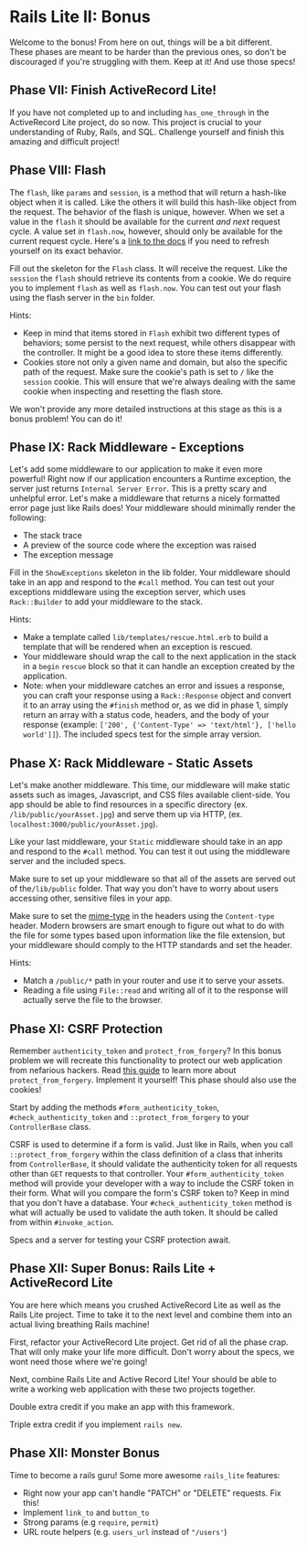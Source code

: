 # Rails Lite II: Bonus

Welcome to the bonus! From here on out, things will be a bit different.
These phases are meant to be harder than the previous ones, so don't be
discouraged if you're struggling with them. Keep at it! And use those specs!

## Phase VII: Finish ActiveRecord Lite!

If you have not completed up to and including `has_one_through` in the
ActiveRecord Lite project, do so now. This project is crucial to your
understanding of Ruby, Rails, and SQL. Challenge yourself and finish this amazing and difficult project!

## Phase VIII: Flash

The `flash`, like `params` and `session`, is a method that will return a
hash-like object when it is called. Like the others it will build this
hash-like object from the request. The behavior of the flash is unique,
however. When we set a value in the `flash` it should be available for the current *and next* request cycle. A value set in `flash.now`, however, should only be available for the current request cycle. Here's a [link to the docs][flash-docs] if you need to refresh yourself on its exact behavior.

Fill out the skeleton for the `Flash` class. It will receive the request. Like the `session` the `flash` should retrieve its contents from a cookie. We do require you to implement `flash` as well as `flash.now`. You can test out your flash using the flash server in the `bin` folder.

Hints:
- Keep in mind that items stored in `Flash` exhibit two different types of behaviors; some persist to the next request, while others disappear with the controller. It might be a good idea to store these items differently.
- Cookies store not only a given name and domain, but also the specific
path of the request. Make sure the cookie's path is set to `/` like the
`session` cookie. This will ensure that we're always dealing with the same cookie when inspecting and resetting the flash store.

We won't provide any more detailed instructions at this stage as this is a bonus problem! You can do it!

[flash-docs]: http://guides.rubyonrails.org/action_controller_overview.html#the-flash

## Phase IX: Rack Middleware - Exceptions ##

Let's add some middleware to our application to make it even more powerful! Right now if our application encounters a Runtime exception, the server just returns `Internal Server Error`. This is a pretty scary and unhelpful error. Let's make a middleware that returns a nicely formatted error page just like Rails does! Your middleware should minimally render the following:
- The stack trace
- A preview of the source code where the exception was raised
- The exception message

Fill in the `ShowExceptions` skeleton in the lib folder. Your middleware should take in an app and respond to the `#call` method. You can test out your exceptions middleware using the exception server, which uses `Rack::Builder` to add your middleware to the stack.

Hints:
- Make a template called `lib/templates/rescue.html.erb` to build a template that will be rendered when an exception is rescued.
- Your middleware should wrap the call to the next application in the stack in a `begin` `rescue` block so that it can handle an exception created by the application.
- Note: when your middleware catches an error and issues a response, you can craft your response using a `Rack::Response` object and convert it to an array using the `#finish` method or, as we did in phase 1, simply return an array with a status code, headers, and the body of your response (example: `['200', {'Content-Type' => 'text/html'}, ['hello world']]`). The included specs test for the simple array version.

[exception-docs]: http://ruby-doc.org/core-2.1.2/Exception.html

## Phase X: Rack Middleware - Static Assets ##

Let's make another middleware. This time, our middleware will make static assets such as images, Javascript, and CSS files available client-side. You app should be able to find resources in a specific directory (ex. `/lib/public/yourAsset.jpg`) and serve them up via HTTP, (ex. `localhost:3000/public/yourAsset.jpg`).

Like your last middleware, your `Static` middleware should take in an app and respond to the `#call` method. You can test it out using the middleware server and the included specs.

Make sure to set up your middleware so that all of the assets are served out of the`/lib/public` folder. That way you don't have to worry about users accessing other, sensitive files in your app.

Make sure to set the [mime-type](https://en.wikipedia.org/wiki/MIME) in the headers using the `Content-type` header. Modern browsers are smart enough to figure out what to do with the file for some types based upon information like the file extension, but your middleware should comply to the HTTP standards and set the header.

Hints:
- Match a `/public/*` path in your router and use it to serve your assets.
- Reading a file using `File::read` and writing all of it to the response will actually serve the file to the browser.

## Phase XI: CSRF Protection

Remember `authenticity_token` and `protect_from_forgery`? In this bonus
problem we will recreate this functionality to protect our web application from nefarious hackers. Read [this guide][rails_csrf_guide] to learn more about `protect_from_forgery`. Implement it yourself! This phase should also use the cookies!

Start by adding the methods `#form_authenticity_token`, `#check_authenticity_token` and `::protect_from_forgery` to your `ControllerBase` class.

CSRF is used to determine if a form is valid. Just like in Rails, when you call `::protect_from_forgery` within the class definition of a class that inherits from `ControllerBase`, it should validate the authenticity token for all requests other than `GET` requests to that controller. Your `#form_authenticity_token` method will provide your developer with a way to include the CSRF token in their form. What will you compare the form's CSRF token to? Keep in mind that you don't
have a database. Your `#check_authenticity_token` method is what will actually be used to validate the auth token. It should be called from within `#invoke_action`.

Specs and a server for testing your CSRF protection await.

## Phase XII: Super Bonus: Rails Lite + ActiveRecord Lite

You are here which means you crushed ActiveRecord Lite as well as the Rails Lite project. Time to take it to the next level and combine them into an actual living breathing Rails machine!

First, refactor your ActiveRecord Lite project. Get rid of all the phase crap. That will only make your life more difficult. Don't worry about the specs, we wont need those where we're going!

Next, combine Rails Lite and Active Record Lite! Your should be able to write a working web application with these two projects together.

Double extra credit if you make an app with this framework.

[go-live]: http://restful-cats.com/go_live

Triple extra credit if you implement `rails new`.

## Phase XII: Monster Bonus

Time to become a rails guru! Some more awesome `rails_lite` features:
- Right now your app can't handle "PATCH" or "DELETE" requests. Fix this!
- Implement `link_to` and `button_to`
- Strong params (e.g `require`, `permit`)
- URL route helpers (e.g. `users_url` instead of `"/users'`)

[rails_csrf_guide]: http://guides.rubyonrails.org/security.html#cross-site-request-forgery-csrf
